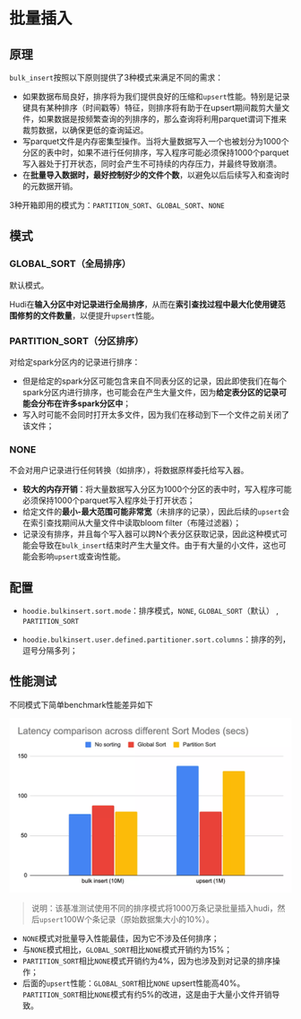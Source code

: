 # 批量插入

## 原理

`bulk_insert`按照以下原则提供了3种模式来满足不同的需求：

- 如果数据布局良好，排序将为我们提供良好的压缩和`upsert`性能。特别是记录键具有某种排序（时间戳等）特征，则排序将有助于在upsert期间裁剪大量文件，如果数据是按频繁查询的列排序的，那么查询将利用parquet谓词下推来裁剪数据，以确保更低的查询延迟。
- 写parquet文件是内存密集型操作。当将大量数据写入一个也被划分为1000个分区的表中时，如果不进行任何排序，写入程序可能必须保持1000个parquet写入器处于打开状态，同时会产生不可持续的内存压力，并最终导致崩溃。
- 在**批量导入数据时，最好控制好少的文件个数**，以避免以后后续写入和查询时的元数据开销。

3种开箱即用的模式为：`PARTITION_SORT`、`GLOBAL_SORT`、`NONE`

## 模式

### GLOBAL_SORT（全局排序）

默认模式。

Hudi在**输入分区中对记录进行全局排序**，从而在**索引查找过程中最大化使用键范围修剪的文件数量**，以便提升`upsert`性能。

### PARTITION_SORT（分区排序）

对给定spark分区内的记录进行排序：

- 但是给定的spark分区可能包含来自不同表分区的记录，因此即使我们在每个spark分区内进行排序，也可能会在产生大量文件，因为**给定表分区的记录可能会分布在许多spark分区中**；
- 写入时可能不会同时打开太多文件，因为我们在移动到下一个文件之前关闭了该文件；

### NONE

不会对用户记录进行任何转换（如排序），将数据原样委托给写入器。

- **较大的内存开销**：将大量数据写入分区为1000个分区的表中时，写入程序可能必须保持1000个parquet写入程序处于打开状态；
- 给定文件的**最小-最大范围可能非常宽**（未排序的记录），因此后续的`upsert`会在索引查找期间从大量文件中读取bloom filter（布隆过滤器）；
- 记录没有排序，并且每个写入器可以跨N个表分区获取记录，因此这种模式可能会导致在`bulk_insert`结束时产生大量文件。由于有大量的小文件，这也可能会影响`upsert`或查询性能。

## 配置

- `hoodie.bulkinsert.sort.mode`：排序模式，`NONE`, `GLOBAL_SORT`（默认） , `PARTITION_SORT`

- `hoodie.bulkinsert.user.defined.partitioner.sort.columns`：排序的列，逗号分隔多列；

## 性能测试

不同模式下简单benchmark性能差异如下

<img src="pics/640.webp" alt="图片" style="zoom:67%;" />

> 说明：该基准测试使用不同的排序模式将1000万条记录批量插入hudi，然后`upsert`100W个条记录（原始数据集大小的10%）。

- `NONE`模式对批量导入性能最佳，因为它不涉及任何排序；
- 与`NONE`模式相比，`GLOBAL_SORT`相比`NONE`模式开销约为15%；
- `PARTITION_SORT`相比`NONE`模式开销约为4%，因为也涉及到对记录的排序操作；
- 后面的`upsert`性能：`GLOBAL_SORT`相比`NONE` upsert性能高40%。`PARTITION_SORT`相比`NONE`模式有约5%的改进，这是由于大量小文件开销导致。